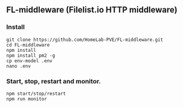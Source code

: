 ## FL-middleware (Filelist.io HTTP middleware)
### Install
```
git clone https://github.com/HomeLab-PVE/FL-middleware.git
cd FL-middleware
npm install
npm install pm2 -g
cp env-model .env
nano .env
```
### Start, stop, restart and monitor.
```
npm start/stop/restart
npm run monitor
```
